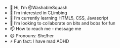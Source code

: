 - 👋 Hi, I’m @WashableSquash
- 👀 I’m interested in CLimbing
- 🌱 I’m currently learning HTML5, CSS, Javascript
- 💞️ I’m looking to collaborate on bits and bobs for fun
- 📫 How to reach me - message me
- 😄 Pronouns: She/her
- ⚡ Fun fact: I have mad ADHD

<!---
WashableSquash/WashableSquash is a ✨ special ✨ repository because its `README.md` (this file) appears on your GitHub profile.
You can click the Preview link to take a look at your changes.
--->
